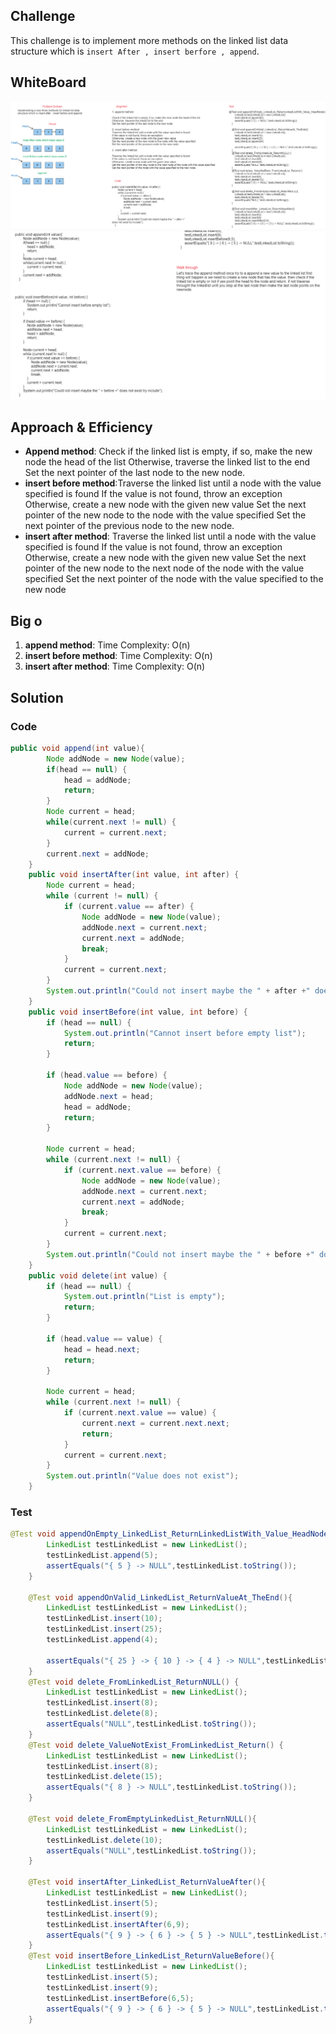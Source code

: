 ## Challenge

This challenge is to implement more methods on the linked list data structure which is `insert After , insert berfore , append`.

## WhiteBoard

![Linked-Insertion-1](./linkedList-insert.PNG)
![Linked-Insertion-2](./linkedList-insert-2.PNG)

## Approach & Efficiency

- **Append method**: Check if the linked list is empty, if so, make the new node the head of the list Otherwise, traverse the linked list to the end Set the next pointer of the last node to the new node.
- **insert before method**:Traverse the linked list until a node with the value specified is found If the value is not found, throw an exception Otherwise, create a new node with the given new value Set the next pointer of the new node to the node with the value specified Set the next pointer of the previous node to the new node.
- **insert after method**: Traverse the linked list until a node with the value specified is found If the value is not found, throw an exception Otherwise, create a new node with the given new value Set the next pointer of the new node to the next node of the node with the value specified Set the next pointer of the node with the value specified to the new node

## Big o
1. **append method**: Time Complexity: O(n)
2. **insert before method**: Time Complexity: O(n)
3. **insert after method**: Time Complexity: O(n)

## Solution

### Code 
```java
public void append(int value){
        Node addNode = new Node(value);
        if(head == null) {
            head = addNode;
            return;
        }
        Node current = head;
        while(current.next != null) {
            current = current.next;
        }
        current.next = addNode;
    }
    public void insertAfter(int value, int after) {
        Node current = head;
        while (current != null) {
            if (current.value == after) {
                Node addNode = new Node(value);
                addNode.next = current.next;
                current.next = addNode;
                break;
            }
            current = current.next;
        }
        System.out.println("Could not insert maybe the " + after +" does not exist try include");
    }
    public void insertBefore(int value, int before) {
        if (head == null) {
            System.out.println("Cannot insert before empty list");
            return;
        }

        if (head.value == before) {
            Node addNode = new Node(value);
            addNode.next = head;
            head = addNode;
            return;
        }

        Node current = head;
        while (current.next != null) {
            if (current.next.value == before) {
                Node addNode = new Node(value);
                addNode.next = current.next;
                current.next = addNode;
                break;
            }
            current = current.next;
        }
        System.out.println("Could not insert maybe the " + before +" does not exist try include");
    }
    public void delete(int value) {
        if (head == null) {
            System.out.println("List is empty");
            return;
        }

        if (head.value == value) {
            head = head.next;
            return;
        }

        Node current = head;
        while (current.next != null) {
            if (current.next.value == value) {
                current.next = current.next.next;
                return;
            }
            current = current.next;
        }
        System.out.println("Value does not exist");
    }
```

### Test

```java
@Test void appendOnEmpty_LinkedList_ReturnLinkedListWith_Value_HeadNode(){
        LinkedList testLinkedList = new LinkedList();
        testLinkedList.append(5);
        assertEquals("{ 5 } -> NULL",testLinkedList.toString());
    }

    @Test void appendOnValid_LinkedList_ReturnValueAt_TheEnd(){
        LinkedList testLinkedList = new LinkedList();
        testLinkedList.insert(10);
        testLinkedList.insert(25);
        testLinkedList.append(4);

        assertEquals("{ 25 } -> { 10 } -> { 4 } -> NULL",testLinkedList.toString());
    }
    @Test void delete_FromLinkedList_ReturnNULL() {
        LinkedList testLinkedList = new LinkedList();
        testLinkedList.insert(8);
        testLinkedList.delete(8);
        assertEquals("NULL",testLinkedList.toString());
    }
    @Test void delete_ValueNotExist_FromLinkedList_Return() {
        LinkedList testLinkedList = new LinkedList();
        testLinkedList.insert(8);
        testLinkedList.delete(15);
        assertEquals("{ 8 } -> NULL",testLinkedList.toString());
    }

    @Test void delete_FromEmptyLinkedList_ReturnNULL(){
        LinkedList testLinkedList = new LinkedList();
        testLinkedList.delete(10);
        assertEquals("NULL",testLinkedList.toString());
    }

    @Test void insertAfter_LinkedList_ReturnValueAfter(){
        LinkedList testLinkedList = new LinkedList();
        testLinkedList.insert(5);
        testLinkedList.insert(9);
        testLinkedList.insertAfter(6,9);
        assertEquals("{ 9 } -> { 6 } -> { 5 } -> NULL",testLinkedList.toString());
    }
    @Test void insertBefore_LinkedList_ReturnValueBefore(){
        LinkedList testLinkedList = new LinkedList();
        testLinkedList.insert(5);
        testLinkedList.insert(9);
        testLinkedList.insertBefore(6,5);
        assertEquals("{ 9 } -> { 6 } -> { 5 } -> NULL",testLinkedList.toString());
    }
```